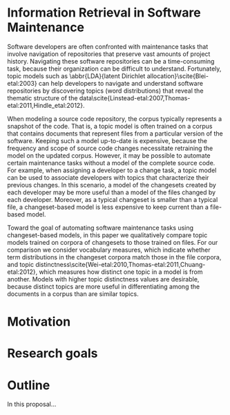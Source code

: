 Information Retrieval in Software Maintenance
=============================================


Software developers are often confronted with maintenance tasks that 
involve navigation of repositories that preserve vast amounts of project 
history.
 Navigating these software repositories can be a time-consuming task, 
 because their organization can be difficult to understand.
 Fortunately, topic models such as \abbr{LDA}{latent Dirichlet 
 allocation}\scite{Blei-etal:2003} can help developers to navigate and 
 understand software repositories by discovering topics (word 
 distributions) that reveal the thematic structure of the 
 data\scite{Linstead-etal:2007,Thomas-etal:2011,Hindle_etal:2012}.


When modeling a source code repository, the corpus typically represents 
a snapshot of the code.
That is, a topic model is often trained on a corpus that contains 
documents that represent files from a particular version of the 
software.
Keeping such a model up-to-date is expensive, because the frequency and 
scope of source code changes necessitate retraining the model on the 
updated corpus.
However, it may be possible to automate certain maintenance tasks 
without a model of the complete source code.
For example, when assigning a developer to a change task, a topic model 
can be used to associate developers with topics that characterize their 
previous changes.
In this scenario, a model of the changesets created by each developer 
may be more useful than a model of the files changed by each developer.
Moreover, as a typical changeset is smaller than a typical file, a 
changeset-based model is less expensive to keep current than a 
file-based model.

Toward the goal of automating software maintenance tasks using 
changeset-based models, in this paper we qualitatively compare topic 
models trained on corpora of changesets to those trained on files.
 For our comparison we consider vocabulary measures, which indicate 
 whether term distributions in the changeset corpora match those in the 
 file corpora, and topic 
 distinctness\scite{Wei-etal:2010,Thomas-etal:2011,Chuang-etal:2012}, 
 which measures how distinct one topic in a model is from another.
 Models with higher topic distinctness values are desirable, because 
 distinct topics are more useful in differentiating among the documents 
 in a corpus than are similar topics.


Motivation
==========

Research goals
==============

Outline
========

In this proposal...

